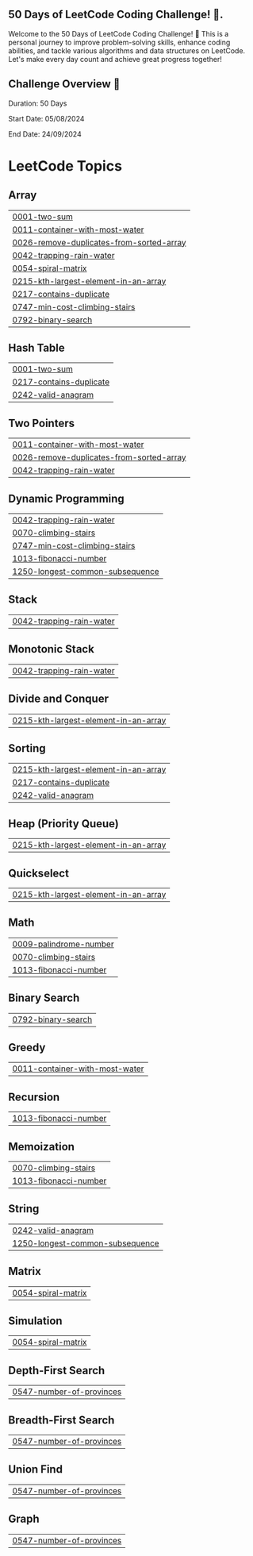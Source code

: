 ## 50 Days of LeetCode Coding Challenge! 🎯.
Welcome to the 50 Days of LeetCode Coding Challenge! 🎉 This is a personal journey to improve problem-solving skills, enhance coding abilities, and tackle various algorithms and data structures on LeetCode. Let's make every day count and achieve great progress together!

## Challenge Overview 🔄
Duration: 50 Days

Start Date: 05/08/2024

End Date: 24/09/2024

<!---LeetCode Topics Start-->
# LeetCode Topics
## Array
|  |
| ------- |
| [0001-two-sum](https://github.com/AakritiShory/Leetcode-Daily-Problems/tree/master/0001-two-sum) |
| [0011-container-with-most-water](https://github.com/AakritiShory/Leetcode-Daily-Problems/tree/master/0011-container-with-most-water) |
| [0026-remove-duplicates-from-sorted-array](https://github.com/AakritiShory/Leetcode-Daily-Problems/tree/master/0026-remove-duplicates-from-sorted-array) |
| [0042-trapping-rain-water](https://github.com/AakritiShory/Leetcode-Daily-Problems/tree/master/0042-trapping-rain-water) |
| [0054-spiral-matrix](https://github.com/AakritiShory/Leetcode-Daily-Problems/tree/master/0054-spiral-matrix) |
| [0215-kth-largest-element-in-an-array](https://github.com/AakritiShory/Leetcode-Daily-Problems/tree/master/0215-kth-largest-element-in-an-array) |
| [0217-contains-duplicate](https://github.com/AakritiShory/Leetcode-Daily-Problems/tree/master/0217-contains-duplicate) |
| [0747-min-cost-climbing-stairs](https://github.com/AakritiShory/Leetcode-Daily-Problems/tree/master/0747-min-cost-climbing-stairs) |
| [0792-binary-search](https://github.com/AakritiShory/Leetcode-Daily-Problems/tree/master/0792-binary-search) |
## Hash Table
|  |
| ------- |
| [0001-two-sum](https://github.com/AakritiShory/Leetcode-Daily-Problems/tree/master/0001-two-sum) |
| [0217-contains-duplicate](https://github.com/AakritiShory/Leetcode-Daily-Problems/tree/master/0217-contains-duplicate) |
| [0242-valid-anagram](https://github.com/AakritiShory/Leetcode-Daily-Problems/tree/master/0242-valid-anagram) |
## Two Pointers
|  |
| ------- |
| [0011-container-with-most-water](https://github.com/AakritiShory/Leetcode-Daily-Problems/tree/master/0011-container-with-most-water) |
| [0026-remove-duplicates-from-sorted-array](https://github.com/AakritiShory/Leetcode-Daily-Problems/tree/master/0026-remove-duplicates-from-sorted-array) |
| [0042-trapping-rain-water](https://github.com/AakritiShory/Leetcode-Daily-Problems/tree/master/0042-trapping-rain-water) |
## Dynamic Programming
|  |
| ------- |
| [0042-trapping-rain-water](https://github.com/AakritiShory/Leetcode-Daily-Problems/tree/master/0042-trapping-rain-water) |
| [0070-climbing-stairs](https://github.com/AakritiShory/Leetcode-Daily-Problems/tree/master/0070-climbing-stairs) |
| [0747-min-cost-climbing-stairs](https://github.com/AakritiShory/Leetcode-Daily-Problems/tree/master/0747-min-cost-climbing-stairs) |
| [1013-fibonacci-number](https://github.com/AakritiShory/Leetcode-Daily-Problems/tree/master/1013-fibonacci-number) |
| [1250-longest-common-subsequence](https://github.com/AakritiShory/Leetcode-Daily-Problems/tree/master/1250-longest-common-subsequence) |
## Stack
|  |
| ------- |
| [0042-trapping-rain-water](https://github.com/AakritiShory/Leetcode-Daily-Problems/tree/master/0042-trapping-rain-water) |
## Monotonic Stack
|  |
| ------- |
| [0042-trapping-rain-water](https://github.com/AakritiShory/Leetcode-Daily-Problems/tree/master/0042-trapping-rain-water) |
## Divide and Conquer
|  |
| ------- |
| [0215-kth-largest-element-in-an-array](https://github.com/AakritiShory/Leetcode-Daily-Problems/tree/master/0215-kth-largest-element-in-an-array) |
## Sorting
|  |
| ------- |
| [0215-kth-largest-element-in-an-array](https://github.com/AakritiShory/Leetcode-Daily-Problems/tree/master/0215-kth-largest-element-in-an-array) |
| [0217-contains-duplicate](https://github.com/AakritiShory/Leetcode-Daily-Problems/tree/master/0217-contains-duplicate) |
| [0242-valid-anagram](https://github.com/AakritiShory/Leetcode-Daily-Problems/tree/master/0242-valid-anagram) |
## Heap (Priority Queue)
|  |
| ------- |
| [0215-kth-largest-element-in-an-array](https://github.com/AakritiShory/Leetcode-Daily-Problems/tree/master/0215-kth-largest-element-in-an-array) |
## Quickselect
|  |
| ------- |
| [0215-kth-largest-element-in-an-array](https://github.com/AakritiShory/Leetcode-Daily-Problems/tree/master/0215-kth-largest-element-in-an-array) |
## Math
|  |
| ------- |
| [0009-palindrome-number](https://github.com/AakritiShory/Leetcode-Daily-Problems/tree/master/0009-palindrome-number) |
| [0070-climbing-stairs](https://github.com/AakritiShory/Leetcode-Daily-Problems/tree/master/0070-climbing-stairs) |
| [1013-fibonacci-number](https://github.com/AakritiShory/Leetcode-Daily-Problems/tree/master/1013-fibonacci-number) |
## Binary Search
|  |
| ------- |
| [0792-binary-search](https://github.com/AakritiShory/Leetcode-Daily-Problems/tree/master/0792-binary-search) |
## Greedy
|  |
| ------- |
| [0011-container-with-most-water](https://github.com/AakritiShory/Leetcode-Daily-Problems/tree/master/0011-container-with-most-water) |
## Recursion
|  |
| ------- |
| [1013-fibonacci-number](https://github.com/AakritiShory/Leetcode-Daily-Problems/tree/master/1013-fibonacci-number) |
## Memoization
|  |
| ------- |
| [0070-climbing-stairs](https://github.com/AakritiShory/Leetcode-Daily-Problems/tree/master/0070-climbing-stairs) |
| [1013-fibonacci-number](https://github.com/AakritiShory/Leetcode-Daily-Problems/tree/master/1013-fibonacci-number) |
## String
|  |
| ------- |
| [0242-valid-anagram](https://github.com/AakritiShory/Leetcode-Daily-Problems/tree/master/0242-valid-anagram) |
| [1250-longest-common-subsequence](https://github.com/AakritiShory/Leetcode-Daily-Problems/tree/master/1250-longest-common-subsequence) |
## Matrix
|  |
| ------- |
| [0054-spiral-matrix](https://github.com/AakritiShory/Leetcode-Daily-Problems/tree/master/0054-spiral-matrix) |
## Simulation
|  |
| ------- |
| [0054-spiral-matrix](https://github.com/AakritiShory/Leetcode-Daily-Problems/tree/master/0054-spiral-matrix) |
## Depth-First Search
|  |
| ------- |
| [0547-number-of-provinces](https://github.com/AakritiShory/Leetcode-Daily-Problems/tree/master/0547-number-of-provinces) |
## Breadth-First Search
|  |
| ------- |
| [0547-number-of-provinces](https://github.com/AakritiShory/Leetcode-Daily-Problems/tree/master/0547-number-of-provinces) |
## Union Find
|  |
| ------- |
| [0547-number-of-provinces](https://github.com/AakritiShory/Leetcode-Daily-Problems/tree/master/0547-number-of-provinces) |
## Graph
|  |
| ------- |
| [0547-number-of-provinces](https://github.com/AakritiShory/Leetcode-Daily-Problems/tree/master/0547-number-of-provinces) |
<!---LeetCode Topics End-->
